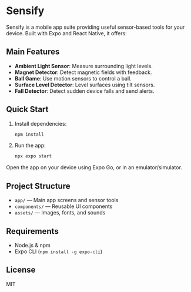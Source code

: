 # Sensify

Sensify is a mobile app suite providing useful sensor-based tools for your device. Built with Expo and React Native, it offers:

## Main Features

- **Ambient Light Sensor**: Measure surrounding light levels.
- **Magnet Detector**: Detect magnetic fields with feedback.
- **Ball Game**: Use motion sensors to control a ball.
- **Surface Level Detector**: Level surfaces using tilt sensors.
- **Fall Detector**: Detect sudden device falls and send alerts.

## Quick Start

1. Install dependencies:
   ```bash
   npm install
   ```
2. Run the app:
   ```bash
   npx expo start
   ```

Open the app on your device using Expo Go, or in an emulator/simulator.

## Project Structure

- `app/` — Main app screens and sensor tools
- `components/` — Reusable UI components
- `assets/` — Images, fonts, and sounds

## Requirements

- Node.js & npm
- Expo CLI (`npm install -g expo-cli`)

## License

MIT
